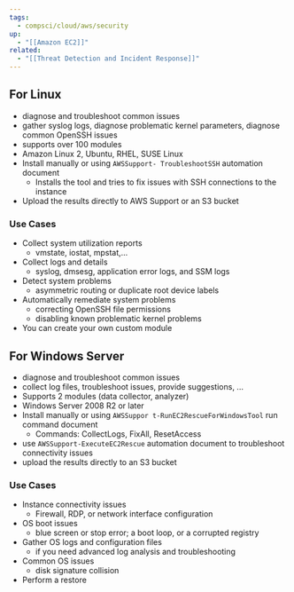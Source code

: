 ```yaml
---
tags:
  - compsci/cloud/aws/security
up:
  - "[[Amazon EC2]]"
related:
  - "[[Threat Detection and Incident Response]]"
---
```

## For Linux

- diagnose and troubleshoot common issues
- gather syslog logs, diagnose problematic kernel parameters, diagnose common OpenSSH issues
- supports over 100 modules
- Amazon Linux 2, Ubuntu, RHEL, SUSE Linux
- Install manually or using `AWSSupport- TroubleshootSSH` automation document
	- Installs the tool and tries to fix issues with SSH connections to the instance
- Upload the results directly to AWS Support or an S3 bucket

### Use Cases

- Collect system utilization reports
	- vmstate, iostat, mpstat,...
- Collect logs and details
	- syslog, dmsesg, application error logs, and SSM logs
- Detect system problems
	- asymmetric routing or duplicate root device labels
- Automatically remediate system problems
	- correcting OpenSSH file permissions
	- disabling known problematic kernel problems
- You can create your own custom module

## For Windows Server

- diagnose and troubleshoot common issues
- collect log files, troubleshoot issues, provide suggestions, ...
- Supports 2 modules (data collector, analyzer)
- Windows Server 2008 R2 or later
- Install manually or using `AWSSuppor t-RunEC2RescueForWindowsTool` run command document
	- Commands: CollectLogs, FixAll, ResetAccess
- use `AWSSupport-ExecuteEC2Rescue` automation document to troubleshoot connectivity issues
- upload the results directly to an S3 bucket

### Use Cases

- Instance connectivity issues
	- Firewall, RDP, or network interface configuration
- OS boot issues
	- blue screen or stop error; a boot loop, or a corrupted registry
- Gather OS logs and configuration files
	- if you need advanced log analysis and troubleshooting
- Common OS issues
	- disk signature collision
- Perform a restore


